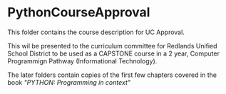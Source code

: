 # PythonCourseApproval

This folder contains the course description for UC Approval.  

This wil be presented to the curriculum committee for Redlands Unified School District to be used as a CAPSTONE course in a 2 year, Computer Programmign Pathway (Informational Technology).

The later folders contain copies of the first few chapters covered in the book *"PYTHON: Programming in context"*
